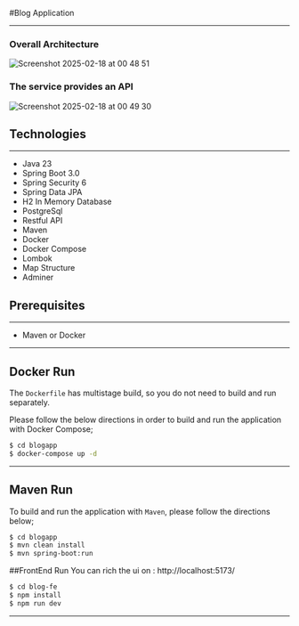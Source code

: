 #Blog Application

---
### Overall Architecture

![Screenshot 2025-02-18 at 00 48 51](https://github.com/user-attachments/assets/6c0dcabe-8586-4bfd-b419-7006ddfa7386)



### The service provides an API
![Screenshot 2025-02-18 at 00 49 30](https://github.com/user-attachments/assets/11e286dc-d662-44fe-a94d-0f8f3acf51f2)



## Technologies

---
- Java 23
- Spring Boot 3.0
- Spring Security 6
- Spring Data JPA
- H2 In Memory Database
- PostgreSql
- Restful API
- Maven  
- Docker
- Docker Compose
- Lombok
- Map Structure
- Adminer

## Prerequisites

---
- Maven or Docker
---

## Docker Run
 The `Dockerfile` has multistage build, so you do not need to build and run separately.

Please follow the below directions in order to build and run the application with Docker Compose;

```sh
$ cd blogapp
$ docker-compose up -d
```



---
## Maven Run
To build and run the application with `Maven`, please follow the directions below;

```sh
$ cd blogapp
$ mvn clean install
$ mvn spring-boot:run
```
##FrontEnd Run 
You can rich the ui on : http://localhost:5173/
```sh
$ cd blog-fe
$ npm install
$ npm run dev
```


---
